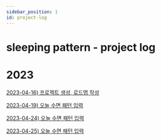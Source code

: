 ```yaml
---
sidebar_position: 1
id: project-log
---
```

# sleeping pattern - project log

# 2023

[2023-04-16) 프로젝트 생성, 로드맵 작성](./roadmap)

[2023-04-19) 오늘 수면 패턴 입력](./2023-04)

[2023-04-24) 오늘 수면 패턴 입력](./2023-04)

[2023-04-25) 오늘 수면 패턴 입력](./2023-04)